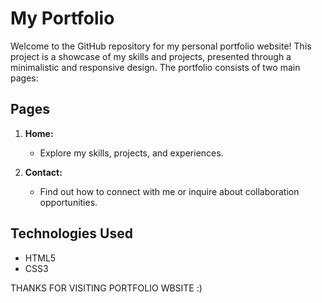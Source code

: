 # My Portfolio

Welcome to the GitHub repository for my personal portfolio website! This project is a showcase of my skills and projects, presented through a minimalistic and responsive design. The portfolio consists of two main pages:

## Pages

1. **Home:**
   - Explore my skills, projects, and experiences.

2. **Contact:**
   - Find out how to connect with me or inquire about collaboration opportunities.

## Technologies Used

- HTML5
- CSS3

 THANKS FOR VISITING PORTFOLIO WBSITE :)
